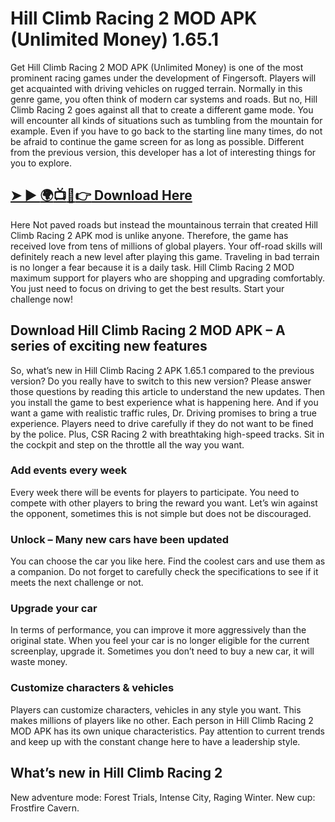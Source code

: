 # Hill Climb Racing 2 MOD APK (Unlimited Money) 1.65.1
Get Hill Climb Racing 2 MOD APK (Unlimited Money) is one of the most prominent racing games under the development of Fingersoft. Players will get acquainted with driving vehicles on rugged terrain. Normally in this genre game, you often think of modern car systems and roads. But no, Hill Climb Racing 2 goes against all that to create a different game mode. You will encounter all kinds of situations such as tumbling from the mountain for example. Even if you have to go back to the starting line many times, do not be afraid to continue the game screen for as long as possible. Different from the previous version, this developer has a lot of interesting things for you to explore.

## [➤ ► :earth_africa::tv::iphone::point_right: Download Here](https://preactivated.college/download-here)
Here Not paved roads but instead the mountainous terrain that created Hill Climb Racing 2 APK mod is unlike anyone. Therefore, the game has received love from tens of millions of global players. Your off-road skills will definitely reach a new level after playing this game. Traveling in bad terrain is no longer a fear because it is a daily task. Hill Climb Racing 2 MOD maximum support for players who are shopping and upgrading comfortably. You just need to focus on driving to get the best results. Start your challenge now!

## Download Hill Climb Racing 2 MOD APK – A series of exciting new features
So, what’s new in Hill Climb Racing 2 APK 1.65.1 compared to the previous version? Do you really have to switch to this new version? Please answer those questions by reading this article to understand the new updates. Then you install the game to best experience what is happening here. And if you want a game with realistic traffic rules, Dr. Driving promises to bring a true experience. Players need to drive carefully if they do not want to be fined by the police. Plus, CSR Racing 2 with breathtaking high-speed tracks. Sit in the cockpit and step on the throttle all the way you want.

### Add events every week
Every week there will be events for players to participate. You need to compete with other players to bring the reward you want. Let’s win against the opponent, sometimes this is not simple but does not be discouraged.

### Unlock – Many new cars have been updated
You can choose the car you like here. Find the coolest cars and use them as a companion. Do not forget to carefully check the specifications to see if it meets the next challenge or not.

### Upgrade your car
In terms of performance, you can improve it more aggressively than the original state. When you feel your car is no longer eligible for the current screenplay, upgrade it. Sometimes you don’t need to buy a new car, it will waste money.

### Customize characters & vehicles
Players can customize characters, vehicles in any style you want. This makes millions of players like no other. Each person in Hill Climb Racing 2 MOD APK has its own unique characteristics. Pay attention to current trends and keep up with the constant change here to have a leadership style.

## What’s new in Hill Climb Racing 2
New adventure mode: Forest Trials, Intense City, Raging Winter.
New cup: Frostfire Cavern.
